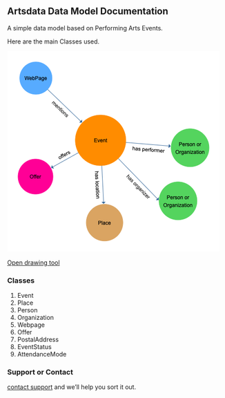 ## Artsdata Data Model Documentation

A simple data model based on Performing Arts Events.

Here are the main Classes used.

![Image](images/artsdata_event_model-3.png)

[Open drawing tool](https://www.yworks.com/yed-live/?file=https://gist.githubusercontent.com/saumier/c1d9b2a3392a1e03c8a14d9fbc2ac5d6/artsdata_event_model)


### Classes

1. Event
3. Place
4. Person
5. Organization
6. Webpage
7. Offer
8. PostalAddress
9. EventStatus
10. AttendanceMode

### Support or Contact

[contact support](mailto:support@culturecreates.com) and we’ll help you sort it out.
